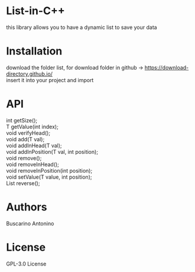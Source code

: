 # List-in-C++
this library allows you to have a dynamic list to save your data

# Installation
download the folder list, for download folder in github  -> https://download-directory.github.io/ <br>
insert it into your project and import

# API
int getSize(); <br>
T getValue(int index); <br>
void verifyHead(); <br>
void add(T val); <br>
void addInHead(T val); <br>
void addInPosition(T val, int position); <br>
void remove(); <br>
void removeInHead(); <br>
void removeInPosition(int position); <br>
void setValue(T value, int position); <br>
List<T> reverse(); <br>
  
# Authors
Buscarino Antonino

# License
GPL-3.0 License
